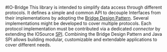 #IO-Bridge
This library is intended to simplify data access through different protocols.
It defines a simple and common API to decouple Interfaces from their implementations by adopting the [Bridge Design Pattern](https://en.wikipedia.org/wiki/Bridge_pattern). 
Several implementations might be developed to cover multiple protocols.
Each protocol implementation must be contributed via a dedicated *connector* by extending the IOSource [SPI](https://en.wikipedia.org/wiki/Service_provider_interface).
Combining the Bridge Design Pattern and Java SPI allows building modular, customizable and extendable applications to cover different needs.